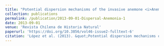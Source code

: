 ```yaml
---
title: "Potential dispersion mechanisms of the invasive anemone <i>Anemonia alicemartinae<i>"
collection: publications
permalink: /publication/2013-09-01-Dispersal-Anemonia-1
date: 2013-09-01
venue: 'Revista Chilena de Historia Natural'
paperurl: 'https://doi.org/10.3856/vol46-issue2-fulltext-6'
citation: 'López et al. (2013). &quot;Potential dispersion mechanisms of the invasive anemone Anemonia alicemartinae.&quot; <i>Rev. Chil. Hist. Nat.</i>.86: 369-372 .'
---
```

